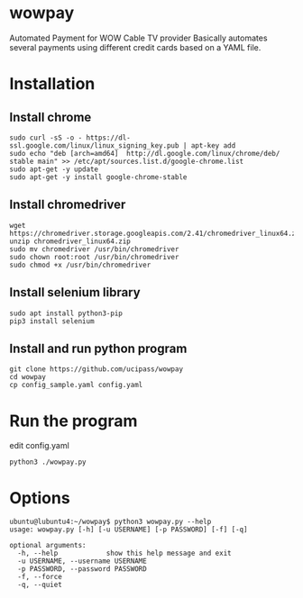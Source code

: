 # wowpay
Automated Payment for WOW Cable TV provider
Basically automates several payments using different credit cards based on a YAML file.
# Installation
## Install chrome
    sudo curl -sS -o - https://dl-ssl.google.com/linux/linux_signing_key.pub | apt-key add
    sudo echo "deb [arch=amd64]  http://dl.google.com/linux/chrome/deb/ stable main" >> /etc/apt/sources.list.d/google-chrome.list
    sudo apt-get -y update
    sudo apt-get -y install google-chrome-stable
## Install chromedriver
    wget https://chromedriver.storage.googleapis.com/2.41/chromedriver_linux64.zip
    unzip chromedriver_linux64.zip
    sudo mv chromedriver /usr/bin/chromedriver
    sudo chown root:root /usr/bin/chromedriver
    sudo chmod +x /usr/bin/chromedriver
## Install selenium library
    sudo apt install python3-pip
    pip3 install selenium
## Install and run python program
    git clone https://github.com/ucipass/wowpay
    cd wowpay
    cp config_sample.yaml config.yaml
# Run the program
edit config.yaml

    python3 ./wowpay.py
# Options
    ubuntu@lubuntu4:~/wowpay$ python3 wowpay.py --help
    usage: wowpay.py [-h] [-u USERNAME] [-p PASSWORD] [-f] [-q]
    
    optional arguments:
      -h, --help            show this help message and exit
      -u USERNAME, --username USERNAME
      -p PASSWORD, --password PASSWORD
      -f, --force
      -q, --quiet
